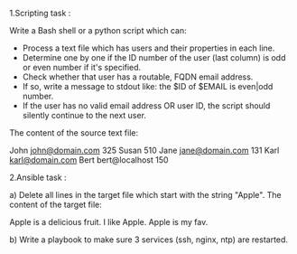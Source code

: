 1.Scripting task :

Write a Bash shell or a python script which can:
 - Process a text file which has users and their properties in each line.
 - Determine one by one if the ID number of the user (last column) is odd or even number if
it's specified.
 - Check whether that user has a routable, FQDN email address.
 - If so, write a message to stdout like: the $ID of $EMAIL is even|odd number.
 - If the user has no valid email address OR user ID, the script should silently continue to the
 next user.

The content of the source text file:

John john@domain.com 325
Susan 510
Jane jane@domain.com 131
Karl karl@domain.com
Bert bert@localhost 150

2.Ansible task :

 a) Delete all lines in the target file which start with the string "Apple".
The content of the target file:

 Apple is a delicious fruit.
 I like Apple.
 Apple is my fav.

 b) Write a playbook to make sure 3 services (ssh, nginx, ntp) are restarted.